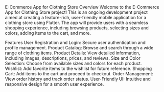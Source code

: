 E-Commerce App for Clothing Store
Overview
Welcome to the E-Commerce App for Clothing Store project! This is an ongoing development project aimed at creating a feature-rich, user-friendly mobile application for a clothing store using Flutter. The app will provide users with a seamless shopping experience, including browsing products, selecting sizes and colors, adding items to the cart, and more.

Features
User Registration and Login: Secure user authentication and profile management.
Product Catalog: Browse and search through a wide range of clothing items.
Product Details: View detailed information, including images, descriptions, prices, and reviews.
Size and Color Selection: Choose from available sizes and colors for each product.
Wishlist: Add favorite items to the wishlist for future reference.
Shopping Cart: Add items to the cart and proceed to checkout.
Order Management: View order history and track order status.
User-Friendly UI: Intuitive and responsive design for a smooth user experience.
